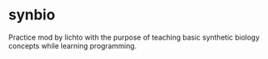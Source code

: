 # synbio
Practice mod by lichto with the purpose of teaching basic synthetic biology concepts while learning programming.
